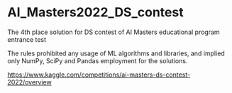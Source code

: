 # AI_Masters2022_DS_contest
The 4th place solution for DS contest of AI Masters educational program entrance test

The rules prohibited any usage of ML algorithms and libraries, and implied only NumPy, SciPy and Pandas employment for the solutions.

https://www.kaggle.com/competitions/ai-masters-ds-contest-2022/overview
